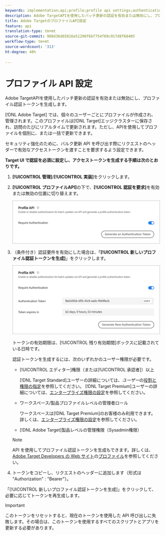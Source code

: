 ```yaml
---
keywords: implementation;api;profile;profile api settings;authentication token
description: Adobe TargetAPIを使用したバッチ更新の認証を有効または無効にし、プロファイル認証トークンを生成します。
title: Adobe TargetのプロファイルAPI設定
feature: api
translation-type: tm+mt
source-git-commit: 968d36d65016e51290f6bf754f69c91fd8f68405
workflow-type: tm+mt
source-wordcount: '313'
ht-degree: 40%

---
```



# プロファイル API 設定

Adobe TargetAPIを使用したバッチ更新の認証を有効または無効にし、プロファイル認証トークンを生成します。

[!DNL Adobe Target] では、個々のユーザーごとにプロファイルが作成され、管理されます。このプロファイルは[!DNL Target]エッジクラスターに保存され、訪問のたびにリアルタイムで更新されます。ただし、APIを使用してプロファイルを個別に、または一括で更新できます。

セキュリティ強化のために、バルク更新 API を呼び出す際にリクエストのヘッダーで有効なアクセストークンを渡すことを要求するよう設定できます。

**Target UI で認証を必須に設定し、アクセストークンを生成する手順は次のとおりです。**

1. **[!UICONTROL 管理]**/**[!UICONTROL 実装]**&#x200B;をクリックします。
1. **[!UICONTROL プロファイルAPI]**&#x200B;の下で、**[!UICONTROL 認証を要求]**&#x200B;を有効または無効の位置に切り替えます。

   ![](assets/profile_api_settings.png)

1. （条件付き）認証要件を有効にした場合は、「**[!UICONTROL 新しいプロファイル認証トークンを生成]**」をクリックします。

   ![](assets/profile_api_settings_2.png)

   トークンの有効期限は、[!UICONTROL 残り有効期間]ボックスに記載されている日時です。

   認証トークンを生成するには、次のいずれかのユーザー権限が必要です。

   * [!UICONTROL エディター]権限（または[!UICONTROL 承認者]）以上

      [!DNL Target Standard]ユーザーの詳細については、*ユーザー*&#x200B;の[役割と権限の指定](/help/administrating-target/c-user-management/c-user-management/user-management.md#roles-permissions)を参照してください。 [!DNL Target Premium]ユーザーの詳細については、[エンタープライズ権限の設定](/help/administrating-target/c-user-management/property-channel/properties-overview.md)を参照してください。

   * ワークスペース/製品プロファイルレベルの管理者ロール

      ワークスペースは[!DNL Target Premium]のお客様のみ利用できます。 詳しくは、[エンタープライズ権限の設定](/help/administrating-target/c-user-management/property-channel/properties-overview.md)を参照してください。

   * [!DNL Adobe Target]製品レベルの管理権限（Sysadmin権限）
   >[!NOTE]
   >
   >API を使用してプロファイル認証トークンを生成もできます。詳しくは、[Adobe Target Developers の Web サイト](https://developers.adobetarget.com/)の[プロファイル](https://developers.adobetarget.com/api/#profiles)を参照してください。

1. トークンをコピーし、リクエストのヘッダーに追加します（形式は &quot;Authorization&quot; : &quot;Bearer&quot;）。

「[!UICONTROL 新しいプロファイル認証トークンを生成]」をクリックして、必要に応じてトークンを再生成します。

>[!IMPORTANT]
>
>このトークンをリセットすると、現在のトークンを使用した API 呼び出しに失敗します。その場合は、このトークンを使用するすべてのスクリプトとアプリを更新する必要があります。
